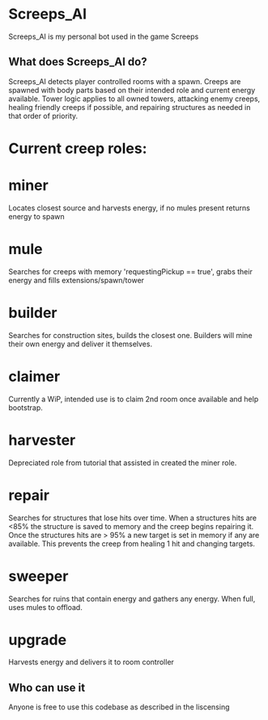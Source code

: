 # Screeps_AI
Screeps_AI is my personal bot used in the game Screeps

## What does Screeps_AI do?

Screeps_AI detects player controlled rooms with a spawn.
Creeps are spawned with body parts based on their intended role and current energy available.
Tower logic applies to all owned towers, attacking enemy creeps, healing friendly creeps if possible, and repairing structures as needed in that order of priority.

# Current creep roles:

# miner 
Locates closest source and harvests energy, if no mules present returns energy to spawn

# mule 
Searches for creeps with memory 'requestingPickup == true', grabs their energy and fills extensions/spawn/tower

# builder 
Searches for construction sites, builds the closest one. Builders will mine their own energy and deliver it themselves.

# claimer 
Currently a WiP, intended use is to claim 2nd room once available and help bootstrap.

# harvester
Depreciated role from tutorial that assisted in created the miner role.

# repair
Searches for structures that lose hits over time. When a structures hits are <85% the structure is saved to memory and the creep begins repairing it.
Once the structures hits are > 95% a new target is set in memory if any are available. This prevents the creep from healing 1 hit and changing targets.

# sweeper
Searches for ruins that contain energy and gathers any energy. When full, uses mules to offload.

# upgrade
Harvests energy and delivers it to room controller

## Who can use it
Anyone is free to use this codebase as described in the liscensing

